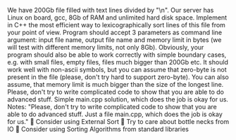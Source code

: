We have 200Gb file filled with text lines divided by "\n". 
Our server has Linux on board, gcc, 8Gb of RAM and unlimited hard disk space. 
Implement in C++ the most efficient way to lexicographically sort lines of this file from your point of view. 
Program should accept 3 parameters as command line argument: input file name, output file name and memory limit in bytes (we will test with different memory limits, not only 8Gb).
Obviously, your program should also be able to work correctly with simple boundary cases, e.g. with small files, empty files, files much bigger than 200Gb etc. It should work well with non-ascii symbols, but you can assume that zero-byte is not present in the file (please, don't try hard to support zero-byte). 
You can also assume, that memory limit is much bigger than the size of the longest line. 
Please, don't try to write complicated code to show that you are able to do advanced stuff. Simple main.cpp solution, which does the job is okay for us.
Notes: "Please, don't try to write complicated code to show that you are able to do advanced stuff. Just a file main.cpp, which does the job is okay for us."
 Consider using External Sort
 Try to care about bottle necks from IO
 Consider using Sorting Algorithms from standard libraries
